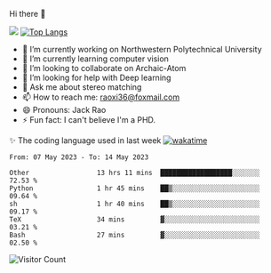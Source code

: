 Hi there 👋

![](https://github-readme-stats.vercel.app/api?username=ZhiboRao)
[![Top Langs](https://github-readme-stats.vercel.app/api/top-langs/?username=ZhiboRao&layout=compact)](https://github.com/anuraghazra/github-readme-stats)

- 🔭 I’m currently working on Northwestern Polytechnical University
- 🌱 I’m currently learning computer vision
- 👯 I’m looking to collaborate on Archaic-Atom
- 🤔 I’m looking for help with Deep learning
- 💬 Ask me about stereo matching
- 📫 How to reach me: raoxi36@foxmail.com
- 😄 Pronouns: Jack Rao
- ⚡ Fun fact: I can't believe I'm a PHD.

✨ The coding language used in last week [![wakatime](https://wakatime.com/badge/user/51ec5ec7-4742-4243-9eea-732ade32c0b7.svg)](https://wakatime.com/@51ec5ec7-4742-4243-9eea-732ade32c0b7)
<!--START_SECTION:waka-->

```text
From: 07 May 2023 - To: 14 May 2023

Other                 13 hrs 11 mins  ██████████████████░░░░░░░   72.53 %
Python                1 hr 45 mins    ██▒░░░░░░░░░░░░░░░░░░░░░░   09.64 %
sh                    1 hr 40 mins    ██▒░░░░░░░░░░░░░░░░░░░░░░   09.17 %
TeX                   34 mins         ▓░░░░░░░░░░░░░░░░░░░░░░░░   03.21 %
Bash                  27 mins         ▓░░░░░░░░░░░░░░░░░░░░░░░░   02.50 %
```

<!--END_SECTION:waka-->

![Visitor Count](https://profile-counter.glitch.me/Raohaocheng/count.svg)
